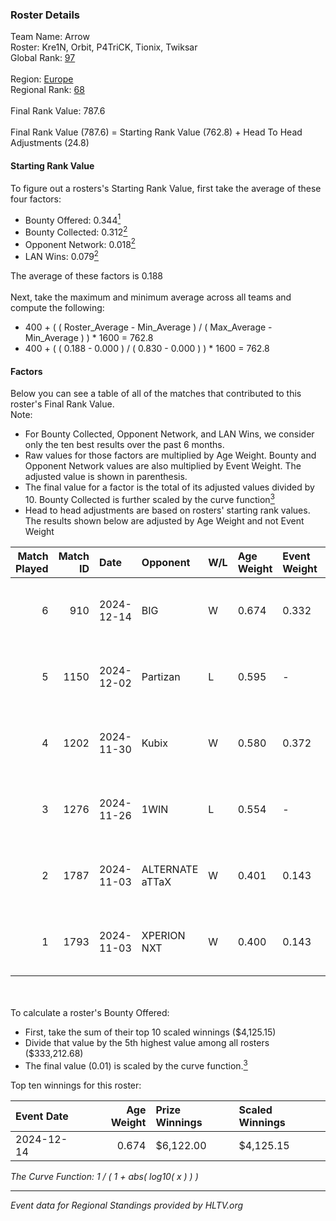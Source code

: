 ### Roster Details<br />
Team Name: Arrow<br />
Roster: Kre1N, Orbit, P4TriCK, Tionix, Twiksar<br />
Global Rank: [97](../../standings_global_2025_03_03.md)<br />
<br />
Region: [Europe]( ../../standings_europe_2025_03_03.md)<br />
Regional Rank: [68]( ../../standings_europe_2025_03_03.md)<br />
<br />
Final Rank Value:  787.6<br />
<br />
Final Rank Value (787.6) = Starting Rank Value (762.8) + Head To Head Adjustments (24.8)<br />

#### Starting Rank Value<br />
To figure out a rosters's Starting Rank Value, first take the average of these four factors:<br />
- Bounty Offered: 0.344[<sup>1</sup>](#table2)
- Bounty Collected: 0.312[<sup>2</sup>](#table1)
- Opponent Network: 0.018[<sup>2</sup>](#table1)
- LAN Wins: 0.079[<sup>2</sup>](#table1)

The average of these factors is 0.188<br />
<br />
Next, take the maximum and minimum average across all teams and compute the following:<br />
- 400 + ( ( Roster_Average - Min_Average ) / ( Max_Average - Min_Average ) ) * 1600 = 762.8
- 400 + ( ( 0.188 - 0.000 ) / ( 0.830 - 0.000 ) ) * 1600 = 762.8


#### Factors<br />
Below you can see a table of all of the matches that contributed to this roster's Final Rank Value.<br />
Note:<br />

- For Bounty Collected, Opponent Network, and LAN Wins, we consider only the ten best results over the past 6 months.
- Raw values for those factors are multiplied by Age Weight. Bounty and Opponent Network values are also multiplied by Event Weight. The adjusted value is shown in parenthesis.
- The final value for a factor is the total of its adjusted values divided by 10. Bounty Collected is further scaled by the curve function[<sup>3</sup>](#curveFunction)
- Head to head adjustments are based on rosters' starting rank values. The results shown below are adjusted by Age Weight and not Event Weight
<span id="table1"></span><br />


| Match Played | Match ID | Date       | Opponent        | W/L | Age Weight | Event Weight | Bounty Collected | Opponent Network | LAN Wins  | H2H Adj. | Roster                                 |
| -: | -: | :- | :- | :- | :- | :- | :- | :- | :- | -: | :- |
|            6 |      910 | 2024-12-14 | BIG             | W   | 0.674      | 0.332        | 0.241 (0.054)    | 0.611 (0.137)    | 1 (0.674) |    20.42 | Kre1N, Orbit, P4TriCK, Tionix, Twiksar |
|            5 |     1150 | 2024-12-02 | Partizan        | L   | 0.595      | -            | -                | -                | -         |    -3.25 | Kre1N, Orbit, P4TriCK, Tionix, Twiksar |
|            4 |     1202 | 2024-11-30 | Kubix           | W   | 0.580      | 0.372        | 0.032 (0.007)    | 0.108 (0.023)    | 0 (0.000) |     9.07 | Kre1N, Orbit, P4TriCK, Tionix, Twiksar |
|            3 |     1276 | 2024-11-26 | 1WIN            | L   | 0.554      | -            | -                | -                | -         |   -11.51 | Kre1N, Orbit, P4TriCK, Tionix, Twiksar |
|            2 |     1787 | 2024-11-03 | ALTERNATE aTTaX | W   | 0.401      | 0.143        | 0.020 (0.001)    | 0.371 (0.021)    | 0 (0.000) |     7.70 | Kre1N, Orbit, P4TriCK, Tionix, Twiksar |
|            1 |     1793 | 2024-11-03 | XPERION NXT     | W   | 0.400      | 0.143        | 0.000 (0.000)    | 0.000 (0.000)    | 0 (0.000) |     2.42 | Kre1N, Orbit, P4TriCK, Tionix, Twiksar |

<br />
<span id="table2"></span><br />
To calculate a roster's Bounty Offered:<br />

- First, take the sum of their top 10 scaled winnings ($4,125.15)
- Divide that value by the 5th highest value among all rosters ($333,212.68)
- The final value (0.01) is scaled by the curve function.[<sup>3</sup>](#curveFunction)

Top ten winnings for this roster:<br />

| Event Date | Age Weight | Prize Winnings | Scaled Winnings |
| :- | -: | :- | :- |
| 2024-12-14 |      0.674 | $6,122.00      | $4,125.15       |


<span id="curveFunction"></span>_The Curve Function: 1 / ( 1 + abs( log10( x ) ) )_<br />

---
_Event data for Regional Standings provided by HLTV.org_<br />
